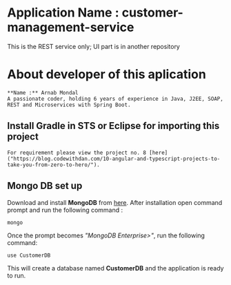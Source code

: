 # Application Name : customer-management-service


This is the REST service only; UI part is in another repository

# About developer of this aplication


	**Name :** Arnab Mondal
  	A passionate coder, holding 6 years of experience in Java, J2EE, SOAP, REST and Microservices with Spring Boot.
  
  
  
## Install Gradle in STS or Eclipse for importing this project


	For requirement please view the project no. 8 [here]("https://blog.codewithdan.com/10-angular-and-typescript-projects-to-take-you-from-zero-to-hero/").


## Mongo DB set up


Download and install **MongoDB** from [here](https://docs.mongodb.com/v3.2/administration/install-community/ "Install Mongo DB").
After installation open command prompt and run the following command : 
```
mongo
```
Once the prompt becomes *"MongoDB Enterprise>"*, run the following command:
```
use CustomerDB
```
This will create a database named **CustomerDB** and  the application is ready to run.
		
	
  
